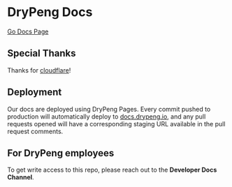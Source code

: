 # DryPeng Docs
[Go Docs Page](https://docs.drypeng.io/)


## Special Thanks
Thanks for [cloudflare](https://cloudflare.com)!

## Deployment

Our docs are deployed using DryPeng Pages. Every commit pushed to production will automatically deploy to [docs.drypeng.io](https://docs.drypeng.io), and any pull requests opened will have a corresponding staging URL available in the pull request comments.

## For DryPeng employees

To get write access to this repo, please reach out to the **Developer Docs Channel**.
